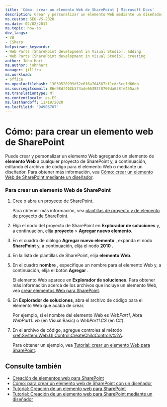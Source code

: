 ```yaml
---
title: 'Cómo: crear un elemento Web de SharePoint | Microsoft Docs'
description: Crear y personalizar un elemento Web mediante un diseñador, o agregando un elemento de elemento Web a cualquier proyecto de SharePoint y editando después el archivo de código para el elemento Web.
ms.custom: SEO-VS-2020
ms.date: 02/02/2017
ms.topic: how-to
dev_langs:
- VB
- CSharp
helpviewer_keywords:
- Web Parts [SharePoint development in Visual Studio], adding
- Web Parts [SharePoint development in Visual Studio], creating
author: John-Hart
ms.author: johnhart
manager: jillfra
ms.workload:
- office
ms.openlocfilehash: 13039520299d52e6f6a704567cf1cdc5ccfd66db
ms.sourcegitcommit: 86e98df462b574ade66392f8760da638fe455aa0
ms.translationtype: MT
ms.contentlocale: es-ES
ms.lasthandoff: 11/19/2020
ms.locfileid: "94903707"
---
```

# <a name="how-to-create-a-sharepoint-web-part"></a>Cómo: para crear un elemento web de SharePoint
  Puede crear y personalizar un elemento Web agregando un elemento de **elemento Web** a cualquier proyecto de SharePoint y, a continuación, editando el archivo de código para el elemento Web o mediante un diseñador. Para obtener más información, vea [Cómo: crear un elemento Web de SharePoint mediante un diseñador](../sharepoint/how-to-create-a-sharepoint-web-part-by-using-a-designer.md).

### <a name="to-create-a-sharepoint-web-part"></a>Para crear un elemento Web de SharePoint

1. Cree o abra un proyecto de SharePoint.

     Para obtener más información, vea [plantillas de proyecto y de elemento de proyecto de SharePoint](../sharepoint/sharepoint-project-and-project-item-templates.md).

2. Elija el nodo del proyecto de SharePoint en **Explorador de soluciones** y, a continuación, elija **proyecto**  >  **Agregar nuevo elemento**.

3. En el cuadro de diálogo **Agregar nuevo elemento** , expanda el nodo **SharePoint** y, a continuación, elija el nodo **2010** .

4. En la lista de plantillas de SharePoint, elija **elemento Web**.

5. En el cuadro **nombre** , especifique un nombre para el elemento Web y, a continuación, elija el botón **Agregar** .

     El elemento Web aparece en **Explorador de soluciones**. Para obtener más información acerca de los archivos que incluye un elemento Web, vea [crear elementos Web para SharePoint](../sharepoint/creating-web-parts-for-sharepoint.md).

6. En **Explorador de soluciones**, abra el archivo de código para el elemento Web que acaba de crear.

     Por ejemplo, si el nombre del elemento Web es *WebPart1*, Abra *WebPart1. vb* (en Visual Basic) o *WebPart1.CS* (en C#).

7. En el archivo de código, agregue controles al método <xref:System.Web.UI.Control.CreateChildControls%2A>.

     Para obtener un ejemplo, vea [Tutorial: crear un elemento Web para SharePoint](../sharepoint/walkthrough-creating-a-web-part-for-sharepoint.md).

## <a name="see-also"></a>Consulte también
- [Creación de elementos web para SharePoint](../sharepoint/creating-web-parts-for-sharepoint.md)
- [Cómo: para crear un elemento web de SharePoint con un diseñador](../sharepoint/how-to-create-a-sharepoint-web-part-by-using-a-designer.md)
- [Tutorial: Creación de un elemento web para SharePoint](../sharepoint/walkthrough-creating-a-web-part-for-sharepoint.md)
- [Tutorial: Creación de un elemento web para SharePoint mediante un diseñador](../sharepoint/walkthrough-creating-a-web-part-for-sharepoint-by-using-a-designer.md)
